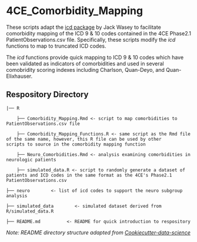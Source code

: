 # 4CE_Comorbidity_Mapping

These scripts adapt the [icd package](https://github.com/jackwasey/icd) by Jack Wasey to facilitate comorbidity mapping of the ICD 9 & 10 codes contained in the 4CE Phase2.1 PatientObservations.csv file. Specifically, these scripts modify the *icd* functions to map to truncated ICD codes.

The *icd* functions provide quick mapping to ICD 9 & 10 codes which have been validated as indicators of comorbidities and used in several comobridity scoring indexes including Charlson, Quan-Deyo, and Quan-Elixhauser. 

## Respository Directory

    |── R

        ├── Comorbidity_Mapping.Rmd <- script to map comorbidities to PatientObservations.csv file
        
        ├── Comorbidity_Mapping_Functions.R <- same script as the Rmd file of the same name, however, this R file can be used by other                                                      scripts to source in the comorbidity mapping function
        
        ├── Neuro_Comorbidities.Rmd <- analysis examining comorbidities in neurologic patients
    
        ├── simulated_data.R <- script to randomly generate a dataset of patients and ICD codes in the same format as the 4CE's Phase2.1 PatientObservations.csv 
    
    ├── neuro        <- list of icd codes to support the neuro subgroup analysis 
    
    ├── simulated_data        <- simulated dataset derived from R/simulated_data.R

    ├── README.md          <- README for quick introduction to respository

*Note: README directory structure adapted from [Cookiecutter-data-science](https://drivendata.github.io/cookiecutter-data-science/)*
